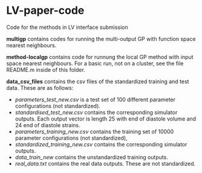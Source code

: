 # LV-paper-code
Code for the methods in LV interface submission

**multigp** contains codes for running the multi-output GP with function space nearest neighbours.

**method-localgp** contains code for runnung the local GP method with input space nearest neighbours. For a basic run, not on a cluster, see the file README.m inside of this folder.

**data_csv_files** contains the csv files of the standardized training and test data. These are as follows: 
* *parameters_test_new.csv* is a test set of 100 different parameter configurations (not standardized).
* *standardised_test_new.csv* contains the corresponding simulator outputs. Each output vector is length 25 with end of diastole volume and 24 end of diastole strains. 
* *parameters_training_new.csv* contains the training set of 10000 parameter configurations (not standardized), 
* *standardized_training_new.csv* contains the corresponding simulator outputs. 
* *data_train_new* contains the unstandardized training outputs.
* *real_data.txt* contains the real data outputs. These are not standardized.

